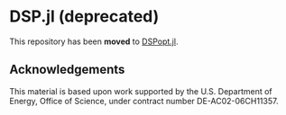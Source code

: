 # DSP.jl (deprecated)

This repository has been **moved** to [DSPopt.jl](https://github.com/kibaekkim/DSPopt.jl).

## Acknowledgements
This material is based upon work supported by the U.S. Department of Energy, Office of Science, under contract number DE-AC02-06CH11357.
